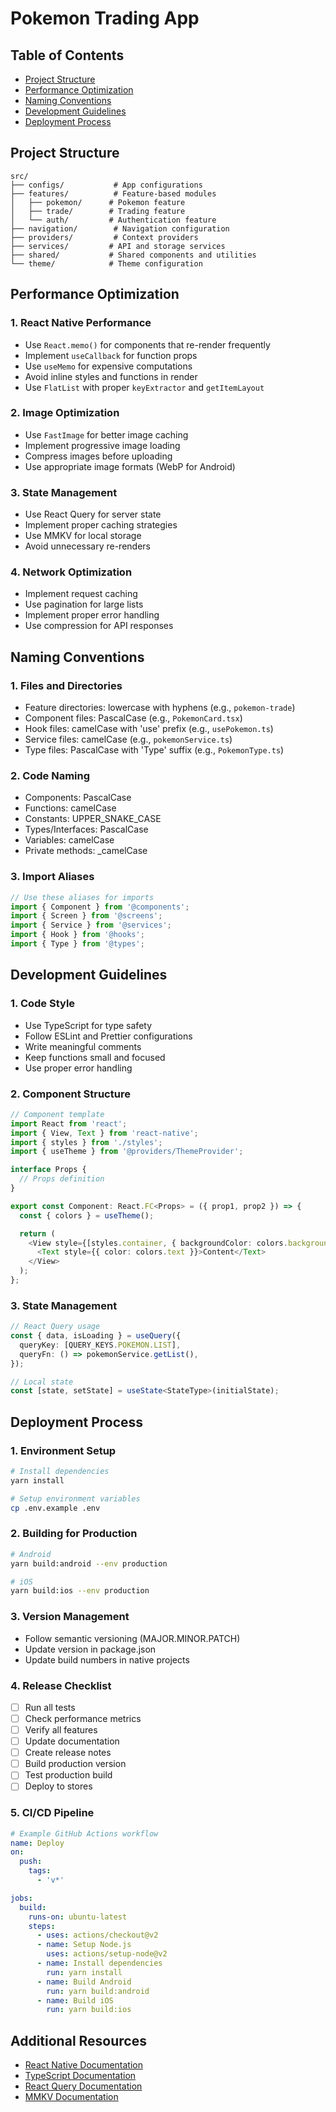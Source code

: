 # Pokemon Trading App

## Table of Contents

- [Project Structure](#project-structure)
- [Performance Optimization](#performance-optimization)
- [Naming Conventions](#naming-conventions)
- [Development Guidelines](#development-guidelines)
- [Deployment Process](#deployment-process)

## Project Structure

```
src/
├── configs/           # App configurations
├── features/          # Feature-based modules
│   ├── pokemon/      # Pokemon feature
│   ├── trade/        # Trading feature
│   └── auth/         # Authentication feature
├── navigation/        # Navigation configuration
├── providers/         # Context providers
├── services/         # API and storage services
├── shared/           # Shared components and utilities
└── theme/            # Theme configuration
```

## Performance Optimization

### 1. React Native Performance

- Use `React.memo()` for components that re-render frequently
- Implement `useCallback` for function props
- Use `useMemo` for expensive computations
- Avoid inline styles and functions in render
- Use `FlatList` with proper `keyExtractor` and `getItemLayout`

### 2. Image Optimization

- Use `FastImage` for better image caching
- Implement progressive image loading
- Compress images before uploading
- Use appropriate image formats (WebP for Android)

### 3. State Management

- Use React Query for server state
- Implement proper caching strategies
- Use MMKV for local storage
- Avoid unnecessary re-renders

### 4. Network Optimization

- Implement request caching
- Use pagination for large lists
- Implement proper error handling
- Use compression for API responses

## Naming Conventions

### 1. Files and Directories

- Feature directories: lowercase with hyphens (e.g., `pokemon-trade`)
- Component files: PascalCase (e.g., `PokemonCard.tsx`)
- Hook files: camelCase with 'use' prefix (e.g., `usePokemon.ts`)
- Service files: camelCase (e.g., `pokemonService.ts`)
- Type files: PascalCase with 'Type' suffix (e.g., `PokemonType.ts`)

### 2. Code Naming

- Components: PascalCase
- Functions: camelCase
- Constants: UPPER_SNAKE_CASE
- Types/Interfaces: PascalCase
- Variables: camelCase
- Private methods: \_camelCase

### 3. Import Aliases

```typescript
// Use these aliases for imports
import { Component } from '@components';
import { Screen } from '@screens';
import { Service } from '@services';
import { Hook } from '@hooks';
import { Type } from '@types';
```

## Development Guidelines

### 1. Code Style

- Use TypeScript for type safety
- Follow ESLint and Prettier configurations
- Write meaningful comments
- Keep functions small and focused
- Use proper error handling

### 2. Component Structure

```typescript
// Component template
import React from 'react';
import { View, Text } from 'react-native';
import { styles } from './styles';
import { useTheme } from '@providers/ThemeProvider';

interface Props {
  // Props definition
}

export const Component: React.FC<Props> = ({ prop1, prop2 }) => {
  const { colors } = useTheme();

  return (
    <View style={[styles.container, { backgroundColor: colors.background }]}>
      <Text style={{ color: colors.text }}>Content</Text>
    </View>
  );
};
```

### 3. State Management

```typescript
// React Query usage
const { data, isLoading } = useQuery({
  queryKey: [QUERY_KEYS.POKEMON.LIST],
  queryFn: () => pokemonService.getList(),
});

// Local state
const [state, setState] = useState<StateType>(initialState);
```

## Deployment Process

### 1. Environment Setup

```bash
# Install dependencies
yarn install

# Setup environment variables
cp .env.example .env
```

### 2. Building for Production

```bash
# Android
yarn build:android --env production

# iOS
yarn build:ios --env production
```

### 3. Version Management

- Follow semantic versioning (MAJOR.MINOR.PATCH)
- Update version in package.json
- Update build numbers in native projects

### 4. Release Checklist

- [ ] Run all tests
- [ ] Check performance metrics
- [ ] Verify all features
- [ ] Update documentation
- [ ] Create release notes
- [ ] Build production version
- [ ] Test production build
- [ ] Deploy to stores

### 5. CI/CD Pipeline

```yaml
# Example GitHub Actions workflow
name: Deploy
on:
  push:
    tags:
      - 'v*'

jobs:
  build:
    runs-on: ubuntu-latest
    steps:
      - uses: actions/checkout@v2
      - name: Setup Node.js
        uses: actions/setup-node@v2
      - name: Install dependencies
        run: yarn install
      - name: Build Android
        run: yarn build:android
      - name: Build iOS
        run: yarn build:ios
```

## Additional Resources

- [React Native Documentation](https://reactnative.dev/docs/getting-started)
- [TypeScript Documentation](https://www.typescriptlang.org/docs/)
- [React Query Documentation](https://tanstack.com/query/latest)
- [MMKV Documentation](https://github.com/mrousavy/react-native-mmkv)
